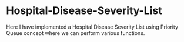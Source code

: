 # Hospital-Disease-Severity-List
Here I have implemented a Hospital Disease Severity List using Priority Queue concept where we can perform various functions.
